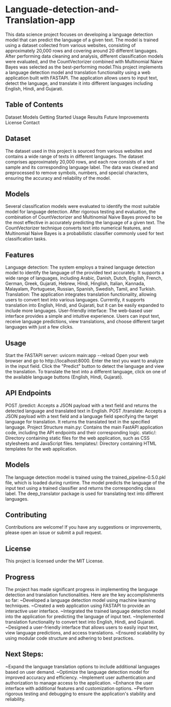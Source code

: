 # Languade-detection-and-Translation-app
This data science project focuses on developing a language detection model that can predict the language of a given text. The model is trained using a dataset collected from various websites, consisting of approximately 20,000 rows and covering around 20 different languages. After performing data cleaning and analysis, different classification models were evaluated, and the CountVectorizer combined with Multinomial Naive Bayes was selected as the best-performing model.This project implements a language detection model and translation functionality using a web application built with FASTAPI. The application allows users to input text, detect the language, and translate it into different languages including English, Hindi, and Gujarati.

## Table of Contents
Dataset
Models
Getting Started
Usage
Results
Future Improvements
License
Contact

## Dataset
The dataset used in this project is sourced from various websites and contains a wide range of texts in different languages. The dataset comprises approximately 20,000 rows, and each row consists of a text sample and its corresponding language label. The data was cleaned and preprocessed to remove symbols, numbers, and special characters, ensuring the accuracy and reliability of the model.

## Models
Several classification models were evaluated to identify the most suitable model for language detection. After rigorous testing and evaluation, the combination of CountVectorizer and Multinomial Naive Bayes proved to be the most effective in accurately predicting the language of a given text. The CountVectorizer technique converts text into numerical features, and Multinomial Naive Bayes is a probabilistic classifier commonly used for text classification tasks.

## Features
Language detection: The system employs a trained language detection model to identify the language of the provided text accurately. It supports a wide range of languages, including Arabic, Danish, Dutch, English, French, German, Greek, Gujarati, Hebrew, Hindi, Hinglish, Italian, Kannada, Malayalam, Portuguese, Russian, Spanish, Swedish, Tamil, and Turkish.
Translation: The application integrates translation functionality, allowing users to convert text into various languages. Currently, it supports translation into English, Hindi, and Gujarati, but it can be easily expanded to include more languages.
User-friendly interface: The web-based user interface provides a simple and intuitive experience. Users can input text, receive language predictions, view translations, and choose different target languages with just a few clicks.

## Usage
Start the FASTAPI server:
               uvicorn main:app --reload
Open your web browser and go to http://localhost:8000.
Enter the text you want to analyze in the input field.
Click the "Predict" button to detect the language and view the translation.
To translate the text into a different language, click on one of the available language buttons (English, Hindi, Gujarati).

## API Endpoints
POST /predict: Accepts a JSON payload with a text field and returns the detected language and translated text in English.
POST /translate: Accepts a JSON payload with a text field and a language field specifying the target language for translation. It returns the translated text in the specified language.
Project Structure
main.py: Contains the main FastAPI application code, including the API endpoints and their corresponding logic.
static/: Directory containing static files for the web application, such as CSS stylesheets and JavaScript files.
templates/: Directory containing HTML templates for the web application.

## Models
The language detection model is trained using the trained_pipeline-0.5.0.pkl file, which is loaded during runtime.
The model predicts the language of the input text using a trained classifier and returns the corresponding class label.
The deep_translator package is used for translating text into different languages.

## Contributing
Contributions are welcome! If you have any suggestions or improvements, please open an issue or submit a pull request.

## License
This project is licensed under the MIT License.

## Progress
The project has made significant progress in implementing the language detection and translation functionalities.
Here are the key accomplishments so far:
~Developed a language detection model using machine learning techniques.
~Created a web application using FASTAPI to provide an interactive user interface.
~Integrated the trained language detection model into the application for predicting the language of input text.
~Implemented translation functionality to convert text into English, Hindi, and Gujarati.
~Designed a user-friendly interface that allows users to easily input text, view language predictions, and access translations.
~Ensured scalability by using modular code structure and adhering to best practices.

## Next Steps:

~Expand the language translation options to include additional languages based on user demand.
~Optimize the language detection model for improved accuracy and efficiency.
~Implement user authentication and authorization to manage access to the application.
~Enhance the user interface with additional features and customization options.
~Perform rigorous testing and debugging to ensure the application's stability and reliability.
